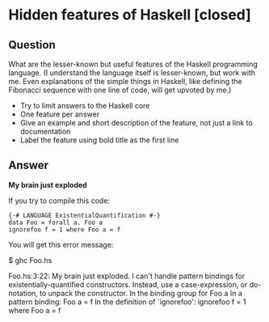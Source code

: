 
# Hidden features of Haskell [closed]

## Question
        
What are the lesser-known but useful features of the Haskell programming language. (I understand the language itself is lesser-known, but work with me. Even explanations of the simple things in Haskell, like defining the Fibonacci sequence with one line of code, will get upvoted by me.)

*   Try to limit answers to the Haskell core
*   One feature per answer
*   Give an example and short description of the feature, not just a link to documentation
*   Label the feature using bold title as the first line

## Answer
        
**My brain just exploded**

If you try to compile this code:

    {-# LANGUAGE ExistentialQuantification #-}
    data Foo = forall a. Foo a
    ignorefoo f = 1 where Foo a = f
    

You will get this error message:

$ ghc Foo.hs

Foo.hs:3:22:
    My brain just exploded.
    I can't handle pattern bindings for existentially-quantified constructors.
    Instead, use a case-expression, or do-notation, to unpack the constructor.
    In the binding group for
        Foo a
    In a pattern binding: Foo a = f
    In the definition of `ignorefoo':
        ignorefoo f = 1
                    where
                        Foo a = f
